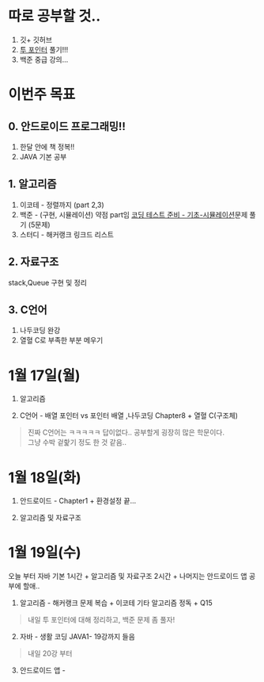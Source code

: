 # 따로 공부할 것..
1. 깃+ 깃허브  
2. [투 포인터](https://www.acmicpc.net/step/59) 풀기!!!  
3. 백준 중급 강의...

# 이번주 목표

## 0. 안드로이드 프로그래밍!!
1. 한달 안에 책 정복!!  
2. JAVA 기본 공부

## 1. 알고리즘  
1. 이코테 - 정렬까지 (part 2,3)
2. 백준 - (구현, 시뮬레이션) 약점 part임 [코딩 테스트 준비 - 기초-시뮬레이션](https://www.acmicpc.net/workbook/view/93805)문제 풀기 (5문제)  
3. 스터디 - 해커랭크 링크드 리스트


## 2. 자료구조  
stack,Queue 구현 및 정리  

## 3. C언어  
1. 나두코딩 완강  
2. 열혈 C로 부족한 부분 메우기

# 1월 17일(월)

1. 알고리즘  

2. C언어 - 배열 포인터 vs 포인터 배열 ,나두코딩 Chapter8 + 열혈 C(구조체)  
> 진짜 C언어는 ㅋㅋㅋㅋㅋ 답이없다.. 공부할게 굉장히 많은 학문이다.  
> 그냥 수박 겉핥기 정도 한 것 같음..

# 1월 18일(화)

1. 안드로이드 - Chapter1 + 환경설정 끝...  

2. 알고리즘 및 자료구조  

# 1월 19일(수)
오늘 부터 자바 기본 1시간 + 알고리즘 및 자료구조 2시간 + 나머지는 안드로이드 앱 공부에 할애..  

1. 알고리즘 - 해커랭크 문제 복습 + 이코테 기타 알고리즘 정독 + Q15
> 내일 투 포인터에 대해 정리하고, 백준 문제 좀 풀자!

2. 자바 - 생활 코딩 JAVA1- 19강까지 들음  
> 내일 20강 부터

3. 안드로이드 앱 - 
> 
